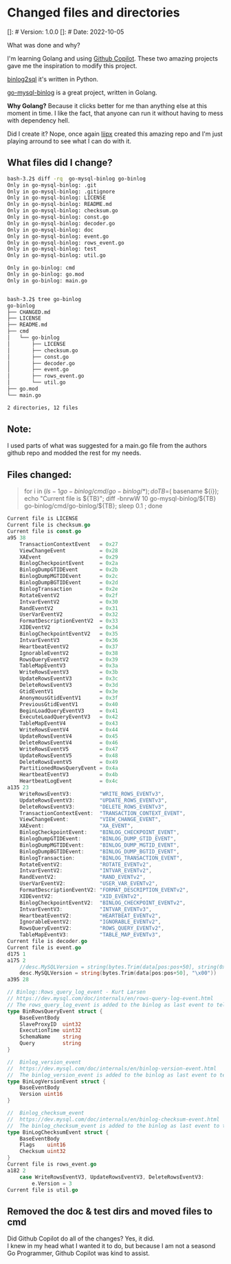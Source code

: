 # Changed files and directories
[]: # Version: 1.0.0
[]: # Date: 2022-10-05


What was done and why?  

I'm learning Golang and using [Github Copilot](https://copilot.github.com/). 
These two amazing projects gave me the inspiration
to modify this project. 

[binlog2sql](https://github.com/danfengcao/binlog2sql) it's written in Python. 

[go-mysql-binlog](https://github.com/liipx/go-mysql-binlog) is a great project, written in Golang.



**Why Golang?**
Because it clicks better for me than anything else at this moment in time.
I like the fact, that anyone can run it without having to mess with dependency hell.


Did I create it? 
Nope, once again [liipx](https://github.com/liipx/go-mysql-binlog) created this amazing repo and I'm just playing arround to see what I can do with it.


## What files did I change?

```bash
bash-3.2$ diff -rq  go-mysql-binlog go-binlog
Only in go-mysql-binlog: .git
Only in go-mysql-binlog: .gitignore
Only in go-mysql-binlog: LICENSE
Only in go-mysql-binlog: README.md
Only in go-mysql-binlog: checksum.go
Only in go-mysql-binlog: const.go
Only in go-mysql-binlog: decoder.go
Only in go-mysql-binlog: doc
Only in go-mysql-binlog: event.go
Only in go-mysql-binlog: rows_event.go
Only in go-mysql-binlog: test
Only in go-mysql-binlog: util.go

Only in go-binlog: cmd
Only in go-binlog: go.mod
Only in go-binlog: main.go


bash-3.2$ tree go-binlog
go-binlog
├── CHANGED.md
├── LICENSE
├── README.md
├── cmd
│   └── go-binlog
│       ├── LICENSE
│       ├── checksum.go
│       ├── const.go
│       ├── decoder.go
│       ├── event.go
│       ├── rows_event.go
│       └── util.go
├── go.mod
└── main.go

2 directories, 12 files
```

## Note:
I used parts of what was suggested for a main.go file from the authors github repo and modded the rest for my needs.


## Files changed:

    
> for i in $( ls -1 go-binlog/cmd/go-binlog/*); do TB=$( basename ${i}); echo "Current file is ${TB}"; diff -bnrwW 10  go-mysql-binlog/${TB} go-binlog/cmd/go-binlog/${TB}; sleep 0.1 ; done
```Go
Current file is LICENSE
Current file is checksum.go
Current file is const.go
a95 38
	TransactionContextEvent   = 0x27
	ViewChangeEvent           = 0x28
	XAEvent                   = 0x29
	BinlogCheckpointEvent     = 0x2a
	BinlogDumpGTIDEvent       = 0x2b
	BinlogDumpMGTIDEvent      = 0x2c
	BinlogDumpBGTIDEvent      = 0x2d
	BinlogTransaction         = 0x2e
	RotateEventV2             = 0x2f
	IntvarEventV2             = 0x30
	RandEventV2               = 0x31
	UserVarEventV2            = 0x32
	FormatDescriptionEventV2  = 0x33
	XIDEventV2                = 0x34
	BinlogCheckpointEventV2   = 0x35
	IntvarEventV3             = 0x36
	HeartbeatEventV2          = 0x37
	IgnorableEventV2          = 0x38
	RowsQueryEventV2          = 0x39
	TableMapEventV3           = 0x3a
	WriteRowsEventV3          = 0x3b
	UpdateRowsEventV3         = 0x3c
	DeleteRowsEventV3         = 0x3d
	GtidEventV1               = 0x3e
	AnonymousGtidEventV1      = 0x3f
	PreviousGtidEventV1       = 0x40
	BeginLoadQueryEventV3     = 0x41
	ExecuteLoadQueryEventV3   = 0x42
	TableMapEventV4           = 0x43
	WriteRowsEventV4          = 0x44
	UpdateRowsEventV4         = 0x45
	DeleteRowsEventV4         = 0x46
	WriteRowsEventV5          = 0x47
	UpdateRowsEventV5         = 0x48
	DeleteRowsEventV5         = 0x49
	PartitionedRowsQueryEvent = 0x4a
	HeartbeatEventV3          = 0x4b
	HeartbeatLogEvent         = 0x4c
a135 23
	WriteRowsEventV3:         "WRITE_ROWS_EVENTv3",
	UpdateRowsEventV3:        "UPDATE_ROWS_EVENTv3",
	DeleteRowsEventV3:        "DELETE_ROWS_EVENTv3",
	TransactionContextEvent:  "TRANSACTION_CONTEXT_EVENT",
	ViewChangeEvent:          "VIEW_CHANGE_EVENT",
	XAEvent:                  "XA_EVENT",
	BinlogCheckpointEvent:    "BINLOG_CHECKPOINT_EVENT",
	BinlogDumpGTIDEvent:      "BINLOG_DUMP_GTID_EVENT",
	BinlogDumpMGTIDEvent:     "BINLOG_DUMP_MGTID_EVENT",
	BinlogDumpBGTIDEvent:     "BINLOG_DUMP_BGTID_EVENT",
	BinlogTransaction:        "BINLOG_TRANSACTION_EVENT",
	RotateEventV2:            "ROTATE_EVENTv2",
	IntvarEventV2:            "INTVAR_EVENTv2",
	RandEventV2:              "RAND_EVENTv2",
	UserVarEventV2:           "USER_VAR_EVENTv2",
	FormatDescriptionEventV2: "FORMAT_DESCRIPTION_EVENTv2",
	XIDEventV2:               "XID_EVENTv2",
	BinlogCheckpointEventV2:  "BINLOG_CHECKPOINT_EVENTv2",
	IntvarEventV3:            "INTVAR_EVENTv3",
	HeartbeatEventV2:         "HEARTBEAT_EVENTv2",
	IgnorableEventV2:         "IGNORABLE_EVENTv2",
	RowsQueryEventV2:         "ROWS_QUERY_EVENTv2",
	TableMapEventV3:          "TABLE_MAP_EVENTv3",
Current file is decoder.go
Current file is event.go
d175 1
a175 2
	//desc.MySQLVersion = string(bytes.Trim(data[pos:pos+50], string(0x00)))
	desc.MySQLVersion = string(bytes.Trim(data[pos:pos+50], "\x00"))
a395 28

// Binlog::Rows_query_log_event - Kurt Larsen
// https://dev.mysql.com/doc/internals/en/rows-query-log-event.html
// The rows_query_log_event is added to the binlog as last event to tell the reader what query was executed.
type BinRowsQueryEvent struct {
	BaseEventBody
	SlaveProxyID  uint32
	ExecutionTime uint32
	SchemaName    string
	Query         string
}

//	Binlog_version_event
//	https://dev.mysql.com/doc/internals/en/binlog-version-event.html
//	The binlog_version_event is added to the binlog as last event to tell the reader what binlog version was used.
type BinLogVersionEvent struct {
	BaseEventBody
	Version uint16
}

//	Binlog_checksum_event
//	https://dev.mysql.com/doc/internals/en/binlog-checksum-event.html
//	The binlog_checksum_event is added to the binlog as last event to tell the reader what binlog checksum was used.
type BinLogChecksumEvent struct {
	BaseEventBody
	Flags    uint16
	Checksum uint32
}
Current file is rows_event.go
a182 2
	case WriteRowsEventV3, UpdateRowsEventV3, DeleteRowsEventV3:
		e.Version = 3
Current file is util.go
```


## Removed the doc & test dirs and moved files to cmd


Did Github Copilot do all of the changes?  Yes, it did.  
I knew in my head what I wanted it to do, but because I am not a seasond Go Programmer, Github Copilot was kind to assist.
